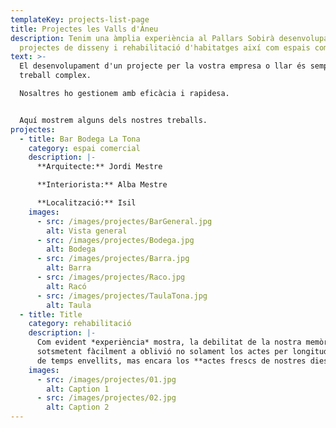 ```yaml
---
templateKey: projects-list-page
title: Projectes les Valls d'Àneu
description: Tenim una àmplia experiència al Pallars Sobirà desenvolupant
  projectes de disseny i rehabilitació d'habitatges així com espais comercials
text: >-
  El desenvolupament d'un projecte per la vostra empresa o llar és sempre un
  treball complex.

  Nosaltres ho gestionem amb eficàcia i rapidesa.


  Aquí mostrem alguns dels nostres treballs.
projectes:
  - title: Bar Bodega La Tona
    category: espai comercial
    description: |-
      **Arquitecte:** Jordi Mestre

      **Interiorista:** Alba Mestre

      **Localització:** Isil
    images:
      - src: /images/projectes/BarGeneral.jpg
        alt: Vista general
      - src: /images/projectes/Bodega.jpg
        alt: Bodega
      - src: /images/projectes/Barra.jpg
        alt: Barra
      - src: /images/projectes/Raco.jpg
        alt: Racó
      - src: /images/projectes/TaulaTona.jpg
        alt: Taula
  - title: Title
    category: rehabilitació
    description: |-
      Com evident *experiència* mostra, la debilitat de la nostra memòria
      sotsmetent fàcilment a oblivió no solament los actes per longitud
      de temps envellits, mas encara los **actes frescs de nostres dies**.
    images:
      - src: /images/projectes/01.jpg
        alt: Caption 1
      - src: /images/projectes/02.jpg
        alt: Caption 2
---
```

